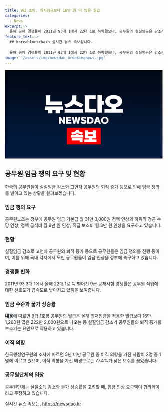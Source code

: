 ```yaml
---
title: 9급 초임, 최저임금보다 16만 원 더 많은 월급
categories:
  - News
excerpt: >
  올해 공채 경쟁률이 2011년 93대 1에서 22대 1로 하락했으나, 공무원의 실질임금은 감소세를 보이고 있다. 이에 공무원노조는 공무원 임금 31만 3000원 인상과 같은 요구를 내세워 정부에 촉구하고 있다. 임금 대비 고물가 시대를 감안할 때, 하위직 공무원의 보수가 여전히 적은 수준이라는 지적이 나오고 있으며, 이에 대한 우려가 커지고 있다.돈을 생활하기에 부족한 공무원의 현실을 반영한 요구이며, 이를 통해 전체 노동자들의 임금을 결정하는 데 중요한 지표가 될 것이라고 전망되고 있다.
feature_text: >
  ## koreablockchain 실시간 뉴스 속보입니다.

  올해 공채 경쟁률이 2011년 93대 1에서 22대 1로 하락했으나, 공무원의 실질임금은 감소세를 보이고 있다. 이에 공무원노조는 공무원 임금 31만 3000원 인상과 같은 요구를 내세워 정부에 촉구하고 있다. 임금 대비 고물가 시대를 감안할 때, 하위직 공무원의 보수가 여전히 적은 수준이라는 지적이 나오고 있으며, 이에 대한 우려가 커지고 있다.돈을 생활하기에 부족한 공무원의 현실을 반영한 요구이며, 이를 통해 전체 노동자들의 임금을 결정하는 데 중요한 지표가 될 것이라고 전망되고 있다.
image: '/assets/img/newsdao_breakingnews.jpg'
---
```


<p><img src="/assets/img/newsdao_breakingnews.jpg" alt="koreablockchain 속보" /></p>

<h2 data-ke-size="size26">공무원 임금 쟁의 요구 및 현황</h2>

<p data-ke-size="size16">한국의 공무원들이 실질임금 감소와 고연차 공무원의 퇴직 증가 등으로 인해 임금 쟁의를 벌이고 있는 상황을 살펴보겠습니다.</p>

<h3><b>임금 쟁의 요구</b></h3>

<p data-ke-size="size16">공무원노조는 정부에 공무원 임금 기본급 월 31만 3,000원 정액 인상과 하위직 정근 수당 인상, 정액 급식비 월 8만 원 인상, 직급 보조비 월 3만 원 인상을 요구하고 있습니다.</p>

<h3><b>현황</b></h3>

<p data-ke-size="size16">실질임금 감소로 고연차 공무원의 퇴직 증가 등으로 공무원들은 임금 쟁의를 진행 중이며, 이를 위해 국내 각지에서 모인 공무원들이 임금 인상을 정부에 촉구하고 있습니다.</p>

<h3><b>경쟁률 변화</b></h3>

<p data-ke-size="size16">2011년 93.3대 1에서 올해 22대 1로 뚝 떨어진 9급 공채시험 경쟁률은 공무원 직업에 대한 선호도가 급속도로 낮아지고 있음을 보여줍니다.</p>

<h3><b>임금 수준과 물가 상승률</b></h3>

<p data-ke-size="size16"><b><span style="background-color: #21538527;">내용</span></b>에 따르면 9급 1호봉 공무원의 월급은 올해 최저임금을 적용한 월급보다 16만 1,260원 많은 222만 2,000원으로 나오는 등 실질임금 감소가 공무원들의 퇴직 증가를 부추기는 요인으로 작용하고 있습니다.</p>

<h3><b>이직 의향</b></h3>

<p data-ke-size="size16">한국행정연구원의 조사에 따르면 5년 미만 공무원 중 이직 의향을 가진 사람이 2명 중 1명에 이르고 있으며, 이직 의향을 가진 배경으로는 77.4%가 낮은 보수를 꼽았습니다.</p>

<h3><b>공무원단체의 입장</b></h3>

<p data-ke-size="size16">공무원단체는 실질소득 감소와 물가 상승률을 고려할 때, 임금 인상 요구액이 합리적이라고 주장하고 있습니다.</p>
실시간 뉴스 속보는, <a href="https://newsdao.kr" rel="dofollow">https://newsdao.kr</a>


